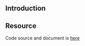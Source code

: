## Introduction

## Resource

Code source and document is [here](https://github.com/kcl-lang/artifacthub/tree/main/k8s_manifests_containers)
